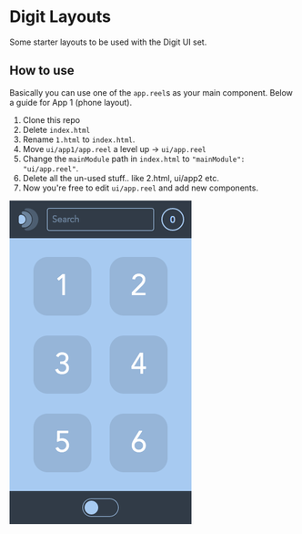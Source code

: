 # Digit Layouts

Some starter layouts to be used with the Digit UI set.

## How to use

Basically you can use one of the `app.reel`s as your main component. Below a guide for App 1 (phone layout).

1. Clone this repo
2. Delete `index.html`
3. Rename `1.html` to `index.html`.
4. Move `ui/app1/app.reel` a level up -> `ui/app.reel`
5. Change the `mainModule` path in `index.html` to `"mainModule": "ui/app.reel"`.
6. Delete all the un-used stuff.. like 2.html, ui/app2 etc.
7. Now you're free to edit `ui/app.reel` and add new components.

![phone layout](ui/app1/screenshot.png)
